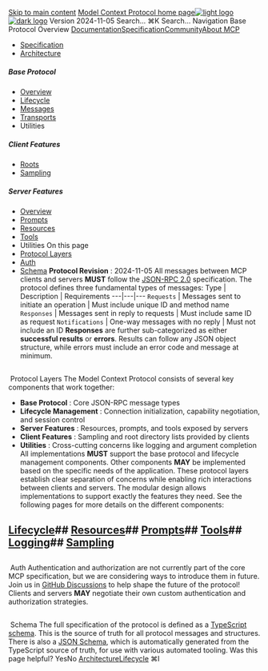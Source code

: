 [Skip to main content](#content-area)
[Model Context Protocol home page![light logo](https://mintcdn.com/mcp/4ZXF1PrDkEaJvXpn/logo/light.svg?fit=max&auto=format&n=4ZXF1PrDkEaJvXpn&q=85&s=4498cb8a57d574005f3dca62bdd49c95)![dark logo](https://mintcdn.com/mcp/4ZXF1PrDkEaJvXpn/logo/dark.svg?fit=max&auto=format&n=4ZXF1PrDkEaJvXpn&q=85&s=c0687c003f8f2cbdb24772ab4c8a522c)](/)
Version 2024-11-05
Search...
⌘K
Search...
Navigation
Base Protocol
Overview
[Documentation](/docs/getting-started/intro)[Specification](/specification/2025-06-18)[Community](/community/communication)[About MCP](/about)
 * [Specification](/specification/2024-11-05)
 * [Architecture](/specification/2024-11-05/architecture)
##### Base Protocol
 * [Overview](/specification/2024-11-05/basic)
 * [Lifecycle](/specification/2024-11-05/basic/lifecycle)
 * [Messages](/specification/2024-11-05/basic/messages)
 * [Transports](/specification/2024-11-05/basic/transports)
 * Utilities
##### Client Features
 * [Roots](/specification/2024-11-05/client/roots)
 * [Sampling](/specification/2024-11-05/client/sampling)
##### Server Features
 * [Overview](/specification/2024-11-05/server)
 * [Prompts](/specification/2024-11-05/server/prompts)
 * [Resources](/specification/2024-11-05/server/resources)
 * [Tools](/specification/2024-11-05/server/tools)
 * Utilities
On this page
 * [Protocol Layers](#protocol-layers)
 * [Auth](#auth)
 * [Schema](#schema)
**Protocol Revision** : 2024-11-05
All messages between MCP clients and servers **MUST** follow the [JSON-RPC 2.0](https://www.jsonrpc.org/specification) specification. The protocol defines three fundamental types of messages: Type | Description | Requirements 
---|---|--- 
`Requests` | Messages sent to initiate an operation | Must include unique ID and method name 
`Responses` | Messages sent in reply to requests | Must include same ID as request 
`Notifications` | One-way messages with no reply | Must not include an ID 
**Responses** are further sub-categorized as either **successful results** or **errors**. Results can follow any JSON object structure, while errors must include an error code and message at minimum.
## 
[​](#protocol-layers)
Protocol Layers
The Model Context Protocol consists of several key components that work together:
 * **Base Protocol** : Core JSON-RPC message types
 * **Lifecycle Management** : Connection initialization, capability negotiation, and session control
 * **Server Features** : Resources, prompts, and tools exposed by servers
 * **Client Features** : Sampling and root directory lists provided by clients
 * **Utilities** : Cross-cutting concerns like logging and argument completion
All implementations **MUST** support the base protocol and lifecycle management components. Other components **MAY** be implemented based on the specific needs of the application. These protocol layers establish clear separation of concerns while enabling rich interactions between clients and servers. The modular design allows implementations to support exactly the features they need. See the following pages for more details on the different components:
## [Lifecycle](/specification/2024-11-05/basic/lifecycle)## [Resources](/specification/2024-11-05/server/resources)## [Prompts](/specification/2024-11-05/server/prompts)## [Tools](/specification/2024-11-05/server/tools)## [Logging](/specification/2024-11-05/server/utilities/logging)## [Sampling](/specification/2024-11-05/client/sampling)
## 
[​](#auth)
Auth
Authentication and authorization are not currently part of the core MCP specification, but we are considering ways to introduce them in future. Join us in [GitHub Discussions](https://github.com/modelcontextprotocol/specification/discussions) to help shape the future of the protocol! Clients and servers **MAY** negotiate their own custom authentication and authorization strategies.
## 
[​](#schema)
Schema
The full specification of the protocol is defined as a [TypeScript schema](https://github.com/modelcontextprotocol/specification/tree/main/schema/2024-11-05/schema.ts). This is the source of truth for all protocol messages and structures. There is also a [JSON Schema](https://github.com/modelcontextprotocol/specification/tree/main/schema/2024-11-05/schema.json), which is automatically generated from the TypeScript source of truth, for use with various automated tooling.
Was this page helpful?
YesNo
[Architecture](/specification/2024-11-05/architecture/index)[Lifecycle](/specification/2024-11-05/basic/lifecycle)
⌘I